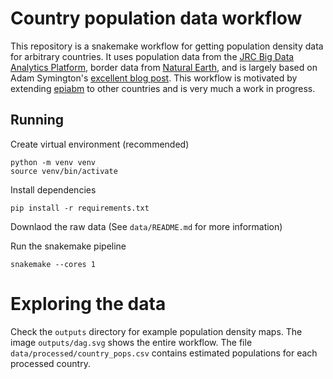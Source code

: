 # Country population data workflow

This repository is a snakemake workflow for getting population density data for arbitrary countries.
It uses population data from the [JRC Big Data Analytics Platform](https://jeodpp.jrc.ec.europa.eu/ftp/jrc-opendata/GHSL/GHS_POP_MT_GLOBE_R2019A/GHS_POP_E2015_GLOBE_R2019A_4326_30ss/V1-0/), border data from [Natural Earth](https://www.naturalearthdata.com/downloads/10m-cultural-vectors/), and is largely based on Adam Symington's [excellent blog post](https://towardsdatascience.com/creating-beautiful-population-density-maps-with-python-fcdd84035e06).
This workflow is motivated by extending [epiabm](https://github.com/SABS-R3-Epidemiology/epiabm) to other countries and is very much a work in progress.

## Running

Create virtual environment (recommended)

```
python -m venv venv
source venv/bin/activate
```

Install dependencies

```
pip install -r requirements.txt
```

Downlaod the raw data (See `data/README.md` for more information)

Run the snakemake pipeline

```
snakemake --cores 1
```

# Exploring the data

Check the `outputs` directory for example population density maps.
The image `outputs/dag.svg` shows the entire workflow.
The file `data/processed/country_pops.csv` contains estimated populations for each processed country.
